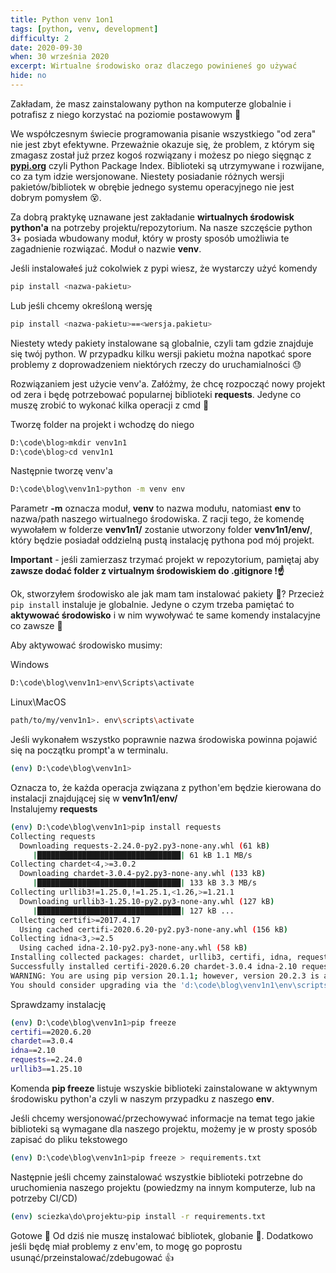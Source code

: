 ```yaml
---
title: Python venv 1on1
tags: [python, venv, development]
difficulty: 2
date: 2020-09-30
when: 30 września 2020
excerpt: Wirtualne środowisko oraz dlaczego powinieneś go używać
hide: no
---
```


Zakładam, że masz zainstalowany python na komputerze globalnie i potrafisz z niego korzystać na poziomie postawowym 🖖  

We współczesnym świecie programowania pisanie wszystkiego "od zera" nie jest zbyt efektywne. Przeważnie okazuje się, że problem, z którym się zmagasz został już przez kogoś rozwiązany i możesz po niego sięgnąc z **[pypi.org](https://pypi.org/)** czyli Python Package Index.  Biblioteki są utrzymywane i rozwijane, co za tym idzie wersjonowane. Niestety posiadanie różnych wersji pakietów/bibliotek w obrębie jednego systemu operacyjnego nie jest dobrym pomysłem 😵.  

Za dobrą praktykę uznawane jest zakładanie **wirtualnych środowisk python'a** na potrzeby projektu/repozytorium. Na nasze szczęście python 3+ posiada wbudowany moduł, który w prosty sposób umożliwia te zagadnienie rozwiązać. Moduł o nazwie **venv**.  

Jeśli instalowałeś już cokolwiek z pypi wiesz, że wystarczy użyć komendy

```sh
pip install <nazwa-pakietu>
```  

Lub jeśli chcemy określoną wersję

```sh
pip install <nazwa-pakietu>==<wersja.pakietu>
```  

Niestety wtedy pakiety instalowane są globalnie, czyli tam gdzie znajduje się twój python. W przypadku kilku wersji pakietu można napotkać spore problemy z doprowadzeniem niektórych rzeczy do uruchamialności 😓  

Rozwiązaniem jest użycie venv'a. Załóżmy, że chcę rozpocząć nowy projekt od zera i będę potrzebować popularnej biblioteki **requests**. Jedyne co muszę zrobić to wykonać kilka operacji z cmd 🤖  

Tworzę folder na projekt i wchodzę do niego  

```sh
D:\code\blog>mkdir venv1n1
D:\code\blog>cd venv1n1
```

Następnie tworzę venv'a  

```sh
D:\code\blog\venv1n1>python -m venv env
```

Parametr **-m** oznacza moduł, **venv** to nazwa modułu, natomiast **env** to nazwa/path naszego wirtualnego środowiska. Z racji tego, że komendę wywołałem w folderze **venv1n1/** zostanie utworzony folder **venv1n1/env/**, który będzie posiadał oddzielną pustą instalację pythona pod mój projekt.  

**Important** - jeśli zamierzasz trzymać projekt w repozytorium, pamiętaj aby **zawsze dodać folder z virtualnym środowiskiem do .gitignore !☝️**  

Ok, stworzyłem środowisko ale jak mam tam instalować pakiety 🤔? Przecież `pip install` instaluje je globalnie. Jedyne o czym trzeba pamiętać to **aktywować środowisko** i w nim wywoływać te same komendy instalacyjne co zawsze 🧠  

Aby aktywować środowisko musimy:  

Windows  

```sh
D:\code\blog\venv1n1>env\Scripts\activate
```

Linux\MacOS  

```sh
path/to/my/venv1n1>. env\scripts\activate
```  

Jeśli wykonałem wszystko poprawnie nazwa środowiska powinna pojawić się na początku prompt'a w terminalu.  

```sh
(env) D:\code\blog\venv1n1>
```

Oznacza to, że każda operacja związana z python'em będzie kierowana do instalacji znajdującej się w **venv1n1/env/**  
Instalujemy **requests**  

```sh
(env) D:\code\blog\venv1n1>pip install requests
Collecting requests
  Downloading requests-2.24.0-py2.py3-none-any.whl (61 kB)
     |████████████████████████████████| 61 kB 1.1 MB/s
Collecting chardet<4,>=3.0.2
  Downloading chardet-3.0.4-py2.py3-none-any.whl (133 kB)
     |████████████████████████████████| 133 kB 3.3 MB/s
Collecting urllib3!=1.25.0,!=1.25.1,<1.26,>=1.21.1
  Downloading urllib3-1.25.10-py2.py3-none-any.whl (127 kB)
     |████████████████████████████████| 127 kB ...
Collecting certifi>=2017.4.17
  Using cached certifi-2020.6.20-py2.py3-none-any.whl (156 kB)
Collecting idna<3,>=2.5
  Using cached idna-2.10-py2.py3-none-any.whl (58 kB)
Installing collected packages: chardet, urllib3, certifi, idna, requests
Successfully installed certifi-2020.6.20 chardet-3.0.4 idna-2.10 requests-2.24.0 urllib3-1.25.10
WARNING: You are using pip version 20.1.1; however, version 20.2.3 is available.
You should consider upgrading via the 'd:\code\blog\venv1n1\env\scripts\python.exe -m pip install --upgrade pip' command.
```

Sprawdzamy instalację  

```sh
(env) D:\code\blog\venv1n1>pip freeze
certifi==2020.6.20
chardet==3.0.4
idna==2.10
requests==2.24.0
urllib3==1.25.10
```  

Komenda **pip freeze** listuje wszyskie biblioteki zainstalowane w aktywnym środowisku python'a czyli w naszym przypadku z naszego **env**.  

Jeśli chcemy wersjonować/przechowywać informacje na temat tego jakie biblioteki są wymagane dla naszego projektu, możemy je w prosty sposób zapisać do pliku tekstowego  

```sh
(env) D:\code\blog\venv1n1>pip freeze > requirements.txt
```  

Następnie jeśli chcemy zainstalować wszystkie biblioteki potrzebne do uruchomienia naszego projektu (powiedzmy na innym komputerze, lub na potrzeby CI/CD)  

```sh
(env) sciezka\do\projektu>pip install -r requirements.txt
```

Gotowe 🤖 Od dziś nie muszę instalować bibliotek, globanie 👀. Dodatkowo jeśli będę miał problemy z env'em, to mogę go poprostu usunąć/przeinstalować/zdebugować 👍  
